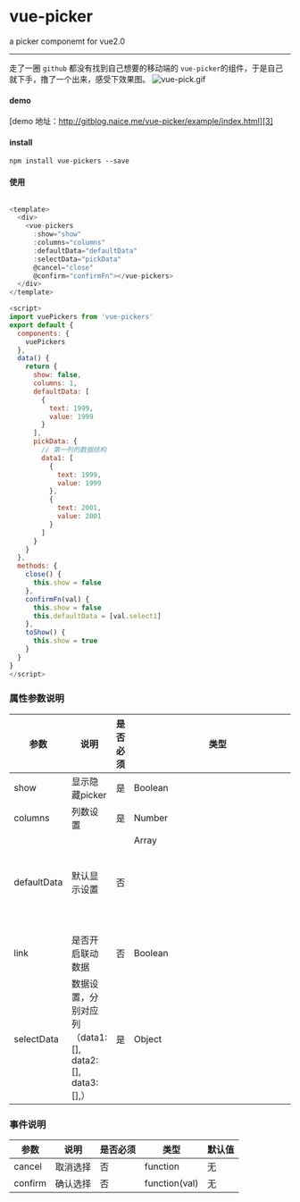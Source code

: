 # vue-picker
a picker componemt for vue2.0

------
走了一圈 `github` 都没有找到自己想要的移动端的 `vue-picker`的组件，于是自己就下手，撸了一个出来，感受下效果图。
![vue-pick.gif][1]


#### demo

[demo 地址：http://gitblog.naice.me/vue-picker/example/index.html][3]


#### install

`npm install vue-pickers --save`


#### 使用

````javascript

<template>
  <div>
    <vue-pickers
      :show="show"
      :columns="columns"
      :defaultData="defaultData"
      :selectData="pickData"
      @cancel="close"
      @confirm="confirmFn"></vue-pickers>
  </div>
</template>

<script>
import vuePickers from 'vue-pickers'
export default {
  components: {
    vuePickers
  },
  data() {
    return {
      show: false,
      columns: 1,
      defaultData: [
        {
          text: 1999,
          value: 1999
        }
      ],
      pickData: {
        // 第一列的数据结构
        data1: [
          {
            text: 1999,
            value: 1999
          },
          {
            text: 2001,
            value: 2001
          }
        ]
      }
    }
  },
  methods: {
    close() {
      this.show = false
    },
    confirmFn(val) {
      this.show = false
      this.defaultData = [val.select1]
    },
    toShow() {
      this.show = true
    }
  }
}
</script>
````

### 属性参数说明

参数 | 说明 | 是否必须 | 类型 |默认值
---- | --- | --- | --- | ---
show | 显示隐藏picker | 是 | Boolean | false
columns | 列数设置  | 是 | Number | 1 
defaultData | 默认显示设置  | 否 | Array<object> | []
link | 是否开启联动数据  | 否 | Boolean | false
selectData | 数据设置，分别对应列（data1: [], data2: [], data3: [],）  | 是 | Object | {}

### 事件说明

参数 | 说明 | 是否必须 | 类型 |默认值
---- | --- | --- | --- | ---
cancel | 取消选择 | 否 | function | 无
confirm | 确认选择  | 否 | function(val) | 无


[1]: http://img.store.naice.me/vue-picker22.gif
[3]: http://gitblog.naice.me/vue-picker/example/index.html
